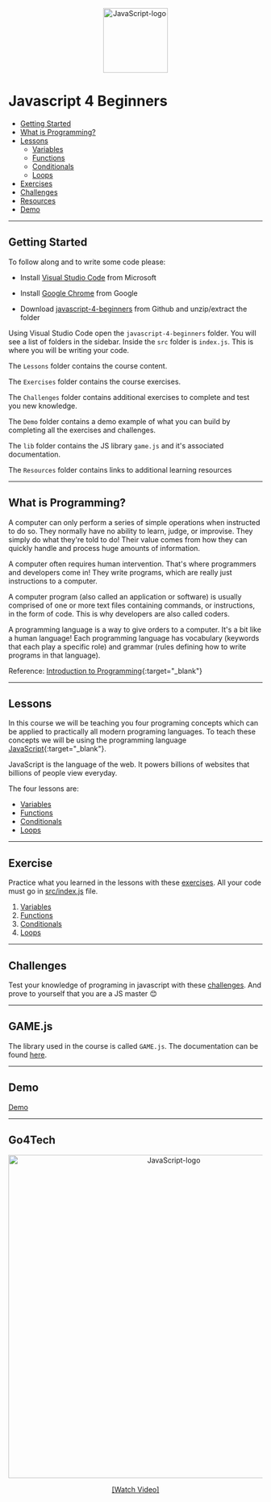 <p align="center">
<a title="Ramaksoud2000 via Chris Williams [Public domain], via Wikimedia Commons" href="https://commons.wikimedia.org/wiki/File:JavaScript-logo.png"><img width="128" alt="JavaScript-logo" src="https://upload.wikimedia.org/wikipedia/commons/thumb/6/6a/JavaScript-logo.png/128px-JavaScript-logo.png"></a>
</p>

# Javascript 4 Beginners

- [Getting Started](#getting-started)
- [What is Programming?](#what-is-programming)
- [Lessons](Lessons/)
  - [Variables](Lessons/1%20Variables)
  - [Functions](Lessons/2%20Functions)
  - [Conditionals](Lessons/3%20Conditionals)
  - [Loops](Lessons/4%20Loops)
- [Exercises](Exercises/)
- [Challenges](Challenges/)
- [Resources](Resources/)
- [Demo](https://go4tech-australia.github.io/javascript-4-beginners/demo/)

---

## Getting Started

To follow along and to write some code please:

 - Install [Visual Studio Code](https://code.visualstudio.com/Download) from Microsoft

- Install [Google Chrome](https://www.google.com/chrome/) from Google

- Download [javascript-4-beginners](https://github.com/go4tech-australia/javascript-4-beginners/archive/develop.zip) from Github and unzip/extract the folder

Using Visual Studio Code open the `javascript-4-beginners` folder. You will see a list of folders in the sidebar. Inside the `src` folder is `index.js`. This is where you will be writing your code.

The `Lessons` folder contains the course content.

The `Exercises` folder contains the course exercises.

The `Challenges` folder contains additional exercises to complete and test you new knowledge.

The `Demo` folder contains a demo example of what you can build by completing all the exercises and challenges. 

The `lib` folder contains the JS library `game.js` and it's associated documentation.

The `Resources` folder contains links to additional learning resources

---

## What is Programming?

A computer can only perform a series of simple operations when instructed to do so. They normally have no ability to learn, judge, or improvise. They simply do what they're told to do! Their value comes from how they can quickly handle and process huge amounts of information.

A computer often requires human intervention. That's where programmers and developers come in! They write programs, which are really just instructions to a computer.

A computer program (also called an application or software) is usually comprised of one or more text files containing commands, or instructions, in the form of code. This is why developers are also called coders.

A programming language is a way to give orders to a computer. It's a bit like a human language! Each programming language has vocabulary (keywords that each play a specific role) and grammar (rules defining how to write programs in that language).

Reference: [Introduction to Programming](https://openclassrooms.com/en/courses/3523231-learn-to-code-with-javascript/3673541-introduction-to-programming){:target="_blank"}

---

## Lessons

In this course we will be teaching you four programing concepts which can be applied to practically all modern programing languages. To teach these concepts we will be using the programming language [JavaScript](https://www.javascript.com/){:target="_blank"}.

JavaScript is the language of the web. It powers billions of websites that billions of people view everyday.

The four lessons are:

- [Variables](Lessons/1%20Variables)
- [Functions](Lessons/2%20Functions)
- [Conditionals](Lessons/3%20Conditionals)
- [Loops](Lessons/4%20Loops)

---

## Exercise

Practice what you learned in the lessons with these [exercises](Exercises/). All your code must go in [src/index.js](src/index.js) file.

1. [Variables](Exercises/1%20Variables)
2. [Functions](Exercises/2%20Functions)
3. [Conditionals](Exercises/3%20Conditionals)
4. [Loops](Exercises/4%20Loops)

---

## Challenges

Test your knowledge of programing in javascript with these [challenges](Challenges/). And prove to yourself that you are a JS master 😊

---

## GAME.js

The library used in the course is called `GAME.js`. The documentation can be found [here](lib/documentation).

---

## Demo

[Demo](https://go4tech-australia.github.io/javascript-4-beginners/demo/)

---

## Go4Tech

<p align="center">
<a title="Go4Tech - Javascript 4 Beginners" href="https://vimeo.com/301756824"><img width="640" alt="JavaScript-logo" src="https://i.vimeocdn.com/video/740451786_640.webp"></a>
</p>
<p align="center">
<a title="Go4Tech - Javascript 4 Beginners" href="https://vimeo.com/301756824">[Watch Video]</a>

</p>
